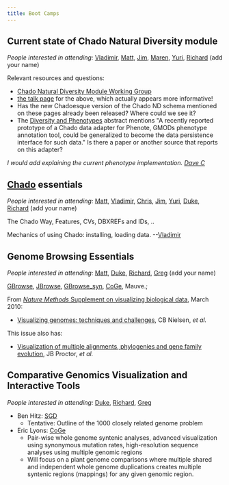 ```yaml
---
title: Boot Camps
---
```


Current state of Chado Natural Diversity module
-----------------------------------------------

*People interested in attending:* [Vladimir](User:Vg34 "wikilink"),
[Matt](User:diapriid@gmail.com "wikilink"),
[Jim](User:balhoff@nescent.org "wikilink"),
[Maren](User:friesen@usc.edu "wikilink"),
[Yuri](User:ybendana@usc.edu "wikilink"),
[Richard](User:rdhayes@lbl.gov "wikilink") (add your name)

Relevant resources and questions:

-   [Chado Natural Diversity Module Working
    Group](http://gmod.org/wiki/Chado_Natural_Diversity_Module_Working_Group)
-   [the talk
    page](http://gmod.org/wiki/Talk:Chado_Natural_Diversity_Module_Working_Group)
    for the above, which actually appears more informative!
-   Has the new Chadoesque version of the Chado ND schema mentioned on
    these pages already been released? Where could we see it?
-   The [Diversity and Phenotypes](Diversity_and_Phenotypes "wikilink")
    abstract mentions "A recently reported prototype of a Chado data
    adapter for Phenote, GMODs phenotype annotation tool, could be
    generalized to become the data persistence interface for such data."
    Is there a paper or another source that reports on this adapter?

*I would add explaining the current phenotype implementation. [Dave
C](User:Dpc13 "wikilink")*

[Chado](gmod:Chado "wikilink") essentials
-----------------------------------------

*People interested in attending:*
[Matt](User:diapriid@gmail.com "wikilink"),
[Vladimir](User:Vg34 "wikilink"),
[Chris](User:cjfields@illinois.edu "wikilink"),
[Jim](User:balhoff@nescent.org "wikilink"),
[Yuri](User:ybendana@usc.edu "wikilink"),
[Duke](User:jonathan@leto.net "wikilink"),
[Richard](User:rdhayes@lbl.gov "wikilink") (add your name)

The Chado Way, Features, CVs, DBXREFs and IDs, ..

Mechanics of using Chado: installing, loading data.
--[Vladimir](User:Vg34 "wikilink")

Genome Browsing Essentials
--------------------------

*People interested in attending:*
[Matt](User:diapriid@gmail.com "wikilink"),
[Duke](User:jonathan@leto.net "wikilink"),
[Richard](User:rdhayes@lbl.gov "wikilink"),
[Greg](User:greg@ebi.ac.uk "wikilink") (add your name)

[GBrowse](gmod:GBrowse "wikilink"), [JBrowse](gmod:JBrowse "wikilink"),
[GBrowse\_syn](gmod:GBrowse_syn "wikilink"),
[CoGe](http://genomevolution.org), Mauve.;

From [*Nature Methods* Supplement on visualizing biological
data](http://www.nature.com/nmeth/journal/v7/n3s/index.html), March
2010:

-   [Visualizing genomes: techniques and
    challenges](http://www.nature.com/nmeth/journal/v7/n3s/abs/nmeth.1422.html),
    CB Nielsen, *et al.*

This issue also has:

-   [Visualization of multiple alignments, phylogenies and gene family
    evolution](http://www.nature.com/nmeth/journal/v7/n3s/abs/nmeth.1434.html),
    JB Proctor, *et al.*

Comparative Genomics Visualization and Interactive Tools
--------------------------------------------------------

*People interested in attending:*
[Duke](User:jonathan@leto.net "wikilink"),
[Richard](User:rdhayes@lbl.gov "wikilink"),
[Greg](User:greg@ebi.ac.uk "wikilink")

-   Ben Hitz: [SGD](http://www.yeastgenome.org/)
    -   Tentative: Outline of the 1000 closely related genome problem
-   Eric Lyons: [CoGe](http://genomevolution.org/)
    -   Pair-wise whole genome syntenic analyses, advanced visualization
        using synonymous mutation rates, high-resolution sequence
        analyses using multiple genomic regions
    -   Will focus on a plant genome comparisons where multiple shared
        and independent whole genome duplications creates multiple
        syntenic regions (mappings) for any given genomic region.

